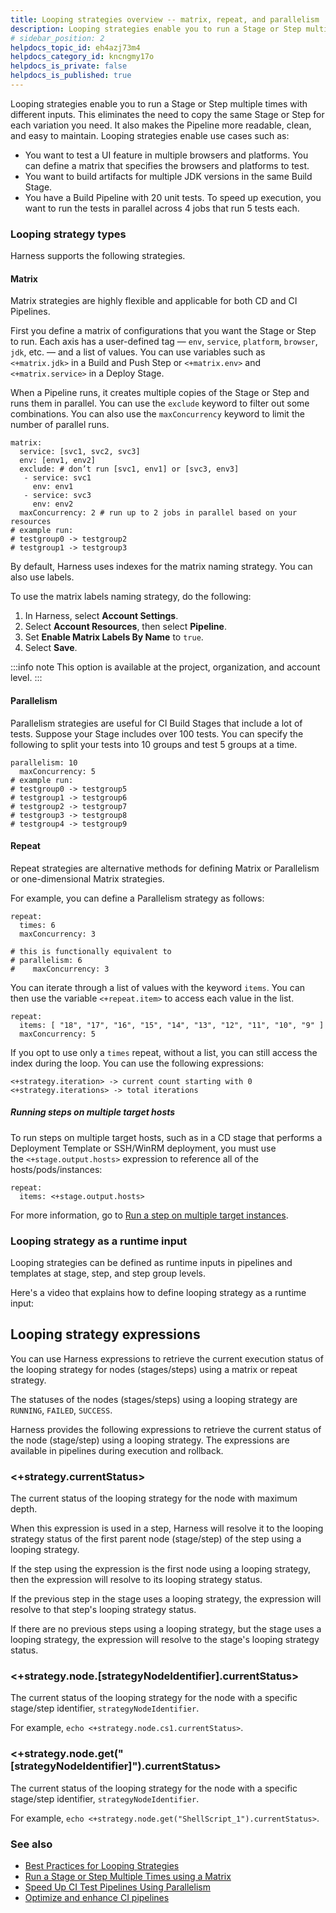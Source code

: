 ```yaml
---
title: Looping strategies overview -- matrix, repeat, and parallelism
description: Looping strategies enable you to run a Stage or Step multiple times with different inputs. Looping speeds up your pipelines and makes them easier to read and maintain.
# sidebar_position: 2
helpdocs_topic_id: eh4azj73m4
helpdocs_category_id: kncngmy17o
helpdocs_is_private: false
helpdocs_is_published: true
---
```


Looping strategies enable you to run a Stage or Step multiple times with different inputs. This eliminates the need to copy the same Stage or Step for each variation you need. It also makes the Pipeline more readable, clean, and easy to maintain. Looping strategies enable use cases such as:

* You want to test a UI feature in multiple browsers and platforms. You can define a matrix that specifies the browsers and platforms to test.
* You want to build artifacts for multiple JDK versions in the same Build Stage.
* You have a Build Pipeline with 20 unit tests. To speed up execution, you want to run the tests in parallel across 4 jobs that run 5 tests each.

### Looping strategy types

Harness supports the following strategies.

#### Matrix

Matrix strategies are highly flexible and applicable for both CD and CI Pipelines.

First you define a matrix of configurations that you want the Stage or Step to run. Each axis has a user-defined tag — `env`, `service`, `platform`, `browser`, `jdk`, etc. — and a list of values. You can use variables such as `<+matrix.jdk>` in a Build and Push Step or `<+matrix.env>` and `<+matrix.service>` in a Deploy Stage.

When a Pipeline runs, it creates multiple copies of the Stage or Step and runs them in parallel. You can use the `exclude` keyword to filter out some combinations. You can also use the `maxConcurrency` keyword to limit the number of parallel runs.

```
matrix:   
  service: [svc1, svc2, svc3]  
  env: [env1, env2]  
  exclude: # don’t run [svc1, env1] or [svc3, env3]  
   - service: svc1   
     env: env1   
   - service: svc3   
     env: env2   
  maxConcurrency: 2 # run up to 2 jobs in parallel based on your resources  
# example run:  
# testgroup0 -> testgroup2  
# testgroup1 -> testgroup3
```

By default, Harness uses indexes for the matrix naming strategy. You can also use labels.

To use the matrix labels naming strategy, do the following:

1. In Harness, select **Account Settings**.
2. Select **Account Resources**, then select **Pipeline**.
3. Set **Enable Matrix Labels By Name** to `true`.
4. Select **Save**.

:::info note
 This option is available at the project, organization, and account level.
:::

#### Parallelism

Parallelism strategies are useful for CI Build Stages that include a lot of tests. Suppose your Stage includes over 100 tests. You can specify the following to split your tests into 10 groups and test 5 groups at a time.

```
parallelism: 10  
  maxConcurrency: 5  
# example run:  
# testgroup0 -> testgroup5  
# testgroup1 -> testgroup6  
# testgroup2 -> testgroup7  
# testgroup3 -> testgroup8  
# testgroup4 -> testgroup9
```
#### Repeat

Repeat strategies are alternative methods for defining Matrix or Parallelism or one-dimensional Matrix strategies.

For example, you can define a Parallelism strategy as follows:

```
repeat:   
  times: 6  
  maxConcurrency: 3  
  
# this is functionally equivalent to  
# parallelism: 6  
#    maxConcurrency: 3
```

You can iterate through a list of values with the keyword `items`. You can then use the variable `<+repeat.item>` to access each value in the list.

```
repeat:   
  items: [ "18", "17", "16", "15", "14", "13", "12", "11", "10", "9" ]  
  maxConcurrency: 5
```

If you opt to use only a `times` repeat, without a list, you can still access the index during the loop. You can use the following expressions:

```
<+strategy.iteration> -> current count starting with 0
<+strategy.iterations> -> total iterations
```
##### Running steps on multiple target hosts

To run steps on multiple target hosts, such as in a CD stage that performs a Deployment Template or SSH/WinRM deployment, you must use the `<+stage.output.hosts>` expression to reference all of the hosts/pods/instances:

```
repeat:  
  items: <+stage.output.hosts>
```
For more information, go to [Run a step on multiple target instances](/docs/continuous-delivery/x-platform-cd-features/executions/cd-general-steps/run-a-script-on-multiple-target-instances/).

### Looping strategy as a runtime input

Looping strategies can be defined as runtime inputs in pipelines and templates at stage, step, and step group levels.

Here's a video that explains how to define looping strategy as a runtime input:

<!-- Video:
https://harness-24.wistia.com/medias/79nqqvqybt-->
<docvideo src="https://harness-24.wistia.com/medias/79nqqvqybt" />

## Looping strategy expressions

You can use Harness expressions to retrieve the current execution status of the looping strategy for nodes (stages/steps) using a matrix or repeat strategy.
  
The statuses of the nodes (stages/steps) using a looping strategy are `RUNNING`, `FAILED`, `SUCCESS`.

Harness provides the following expressions to retrieve the current status of the node (stage/step) using a looping strategy. The expressions are available in pipelines during execution and rollback.

### <+strategy.currentStatus>

The current status of the looping strategy for the node with maximum depth.

When this expression is used in a step, Harness will resolve it to the looping strategy status of the first parent node (stage/step) of the step using a looping strategy.

If the step using the expression is the first node using a looping strategy, then the expression will resolve to its looping strategy status. 

If the previous step in the stage uses a looping strategy, the expression will resolve to that step's looping strategy status. 

If there are no previous steps using a looping strategy, but the stage uses a looping strategy, the expression will resolve to the stage's looping strategy status.

### <+strategy.node.[strategyNodeIdentifier].currentStatus>

The current status of the looping strategy for the node with a specific stage/step identifier, `strategyNodeIdentifier`.

For example, `echo <+strategy.node.cs1.currentStatus>`.

### <+strategy.node.get("[strategyNodeIdentifier]").currentStatus>

The current status of the looping strategy for the node with a specific stage/step identifier, `strategyNodeIdentifier`.

For example, `echo <+strategy.node.get("ShellScript_1").currentStatus>`.


### See also

* [Best Practices for Looping Strategies](best-practices-for-looping-strategies.md)
* [Run a Stage or Step Multiple Times using a Matrix](run-a-stage-or-step-multiple-times-using-a-matrix.md)
* [Speed Up CI Test Pipelines Using Parallelism](../8_Pipelines/speed-up-ci-test-pipelines-using-parallelism.md)
* [Optimize and enhance CI pipelines](/docs/continuous-integration/use-ci/optimize-and-more/optimizing-ci-build-times.md)

